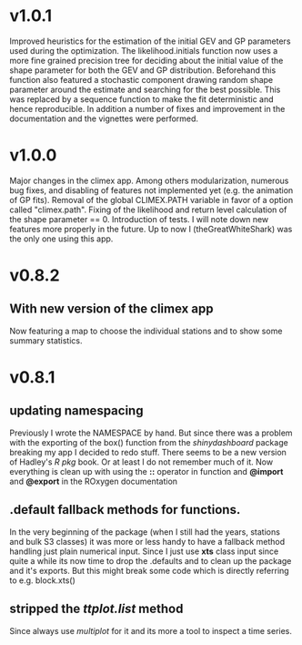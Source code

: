 # v1.0.1
Improved heuristics for the estimation of the initial GEV and GP parameters used during the optimization. The likelihood.initials function now uses a more fine grained precision tree for deciding about the initial value of the shape parameter for both the GEV and GP distribution. Beforehand this function also featured a stochastic component drawing random shape parameter around the estimate and searching for the best possible. This was replaced by a sequence function to make the fit deterministic and hence reproducible. In addition a number of fixes and improvement in the documentation and the vignettes were performed.
# v1.0.0
Major changes in the climex app. Among others modularization, numerous bug fixes, and disabling of features not implemented yet (e.g. the animation of GP fits). Removal of the global CLIMEX.PATH variable in favor of a option called "climex.path". Fixing of the likelihood and return level calculation of the shape parameter == 0. Introduction of tests. 
I will note down new features more properly in the future. Up to now I (theGreatWhiteShark) was the only one using this app.
# v0.8.2
## With new version of the climex app
Now featuring a map to choose the individual stations and to show some summary statistics.
# v0.8.1
## updating namespacing
Previously I wrote the NAMESPACE by hand. But since there was a problem with the exporting of the
box() function from the *shinydashboard* package breaking my app I decided to redo stuff.
There seems to be a new version of Hadley's *R pkg* book. Or at least I do not remember much of it.
Now everything is clean up with using the **::** operator in function and **@import** and **@export**
in the ROxygen documentation
## .default fallback methods for functions.
In the very beginning of the package (when I still had the years, stations and bulk S3 classes) it
was more or less handy to have a fallback method handling just plain numerical input. Since I just
use **xts** class input since quite a while its now time to drop the .defaults and to clean up the
package and it's exports.
But this might break some code which is directly referring to e.g. block.xts()
## stripped the *ttplot.list* method
Since always use *multiplot* for it and its more a tool to inspect a time series. 
